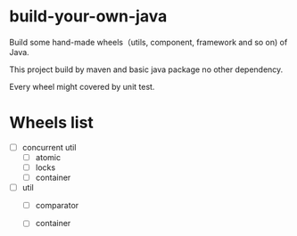 # build-your-own-java

Build some hand-made wheels（utils, component, framework and so on) of Java.

This project build by maven and basic java package no other dependency.

Every wheel might covered by unit test.

# Wheels list

- [ ] concurrent util
   - [ ] atomic
   - [ ] locks
   - [ ] container
- [ ] util
   - [ ] comparator
   - [ ] container

